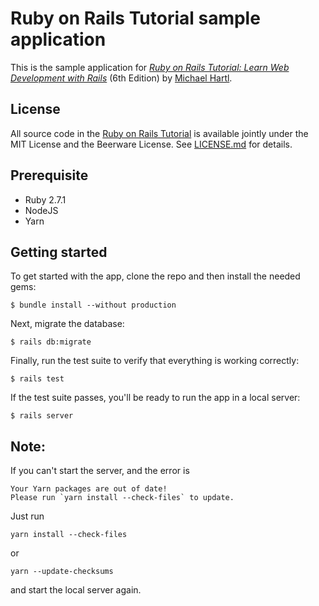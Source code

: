 # Ruby on Rails Tutorial sample application
This is the sample application for
[*Ruby on Rails Tutorial:
Learn Web Development with Rails*](https://www.railstutorial.org/)
(6th Edition)
by [Michael Hartl](https://www.michaelhartl.com/).

## License
All source code in the [Ruby on Rails Tutorial](https://www.railstutorial.org/)
is available jointly under the MIT License and the Beerware License. See
[LICENSE.md](LICENSE.md) for details.

## Prerequisite
* Ruby 2.7.1
* NodeJS
* Yarn

## Getting started
To get started with the app, clone the repo and then install the needed gems:
```
$ bundle install --without production
```
Next, migrate the database:
```
$ rails db:migrate
```
Finally, run the test suite to verify that everything is working correctly:
```
$ rails test
```
If the test suite passes, you'll be ready to run the app in a local server:
```
$ rails server
```
## Note: 
If you can't start the server, and the error is
```
Your Yarn packages are out of date!
Please run `yarn install --check-files` to update.
```
Just run
```
yarn install --check-files
```
or
```
yarn --update-checksums
```
and start the local server again.